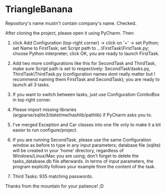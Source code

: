 # TriangleBanana
Repository's name mustn't contain company's name. Checked.

After cloning the project, please open it using PyCharm. Then:
1. click Add Configuration (top-right corner) -> click on '+' -> set Python; set Name to FirstTask; set Script path to ...\FirstTask\FirstTask.py; choose Python interpreter; click OK, you are ready to launch FirstTask.
2. Add two more configurations like this for SecondTask and ThirdTask, make sure Script path is set to respectively: SecondTask\tasks.py, ThirdTask\ThirdTask.py (configuration names dont really matter but I recommend naming them FirstTask and SecondTask); you are ready to launch all 3 tasks.
3. If you want to switch between tasks, just use Configuration ComboBox in top right corner.
4. Please import missing libraries (argparse/sqlite3/datetime/hashlib/pathlib) if PyCharm asks you to.


5. I've merged Exception and Car classes into one file only to make it a bit easier to run configure/project.
6. If you are running SecondTask, please use the same Configuration window as before to type in any input parameters; database file (sqlite) will be created in your 'home' directory, regardless of Windows/Linux/Mac you are using; don't forget to delete the tasks_database.db file afterwards. In terms of input parameters, the program explicitly follows your example from the content of the task. 
7. Third Tasks: 935 matching passwords.

Thanks from the mountain for your patience! ;D

